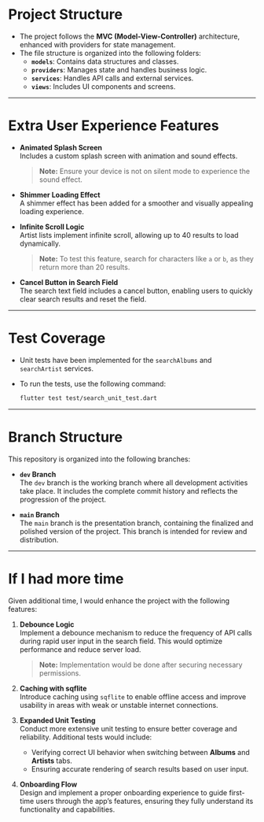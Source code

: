 # Project Structure

- The project follows the **MVC (Model-View-Controller)** architecture, enhanced with providers for state management.  
- The file structure is organized into the following folders:  
  - **`models`**: Contains data structures and classes.  
  - **`providers`**: Manages state and handles business logic.  
  - **`services`**: Handles API calls and external services.  
  - **`views`**: Includes UI components and screens.  

---

# Extra User Experience Features

- **Animated Splash Screen**  
  Includes a custom splash screen with animation and sound effects.  
  > **Note:** Ensure your device is not on silent mode to experience the sound effect.  

- **Shimmer Loading Effect**  
  A shimmer effect has been added for a smoother and visually appealing loading experience.  

- **Infinite Scroll Logic**  
  Artist lists implement infinite scroll, allowing up to 40 results to load dynamically.  
  > **Note:** To test this feature, search for characters like `a` or `b`, as they return more than 20 results.  

- **Cancel Button in Search Field**  
  The search text field includes a cancel button, enabling users to quickly clear search results and reset the field.

---

# Test Coverage

- Unit tests have been implemented for the `searchAlbums` and `searchArtist` services.  
- To run the tests, use the following command:
   
  ```bash
  flutter test test/search_unit_test.dart

---

# Branch Structure

This repository is organized into the following branches:

- **`dev` Branch**  
  The `dev` branch is the working branch where all development activities take place. It includes the complete commit history and reflects the progression of the project.

- **`main` Branch**  
  The `main` branch is the presentation branch, containing the finalized and polished version of the project. This branch is intended for review and distribution.

---

# If I had more time

Given additional time, I would enhance the project with the following features:

1. **Debounce Logic**  
   Implement a debounce mechanism to reduce the frequency of API calls during rapid user input in the search field. This would optimize performance and reduce server load.  
   > **Note:** Implementation would be done after securing necessary permissions.  

2. **Caching with sqflite**  
   Introduce caching using `sqflite` to enable offline access and improve usability in areas with weak or unstable internet connections.  

3. **Expanded Unit Testing**  
   Conduct more extensive unit testing to ensure better coverage and reliability. Additional tests would include:  
   - Verifying correct UI behavior when switching between **Albums** and **Artists** tabs.  
   - Ensuring accurate rendering of search results based on user input.  

4. **Onboarding Flow**  
   Design and implement a proper onboarding experience to guide first-time users through the app’s features, ensuring they fully understand its functionality and capabilities.

  
